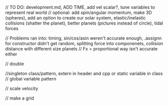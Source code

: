 // TO DO: development.md, ADD TIME, add vel scalar?, tune variables to represent real world
// optional: add spin/angular momentum, make 3D (spheres), add an option to create our solar system, elastic/inelastic collisions (shatter the planet), better planets (pictures instead of circle), tidal forces

// Problems ran into: timing, sin/cos/asin weren't accurate enough, .assignn for constructor didn't get random, splitting force into componenets, collision distance with different size planets
//							  Fx = proportional way isn't accurate either


// double

//singleton class/pattern, extern in header and cpp or static variable in class
// global variable pattern

// scale velocity

// make a grid